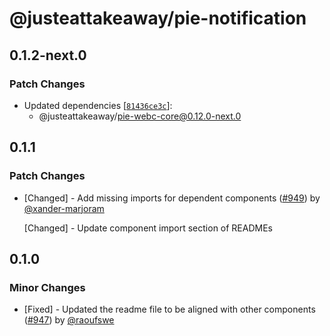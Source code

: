 # @justeattakeaway/pie-notification

## 0.1.2-next.0

### Patch Changes

- Updated dependencies [[`81436ce3c`](https://github.com/justeattakeaway/pie/commit/81436ce3c0625534703dcddbd97d4a571c44013e)]:
  - @justeattakeaway/pie-webc-core@0.12.0-next.0

## 0.1.1

### Patch Changes

- [Changed] - Add missing imports for dependent components ([#949](https://github.com/justeattakeaway/pie/pull/949)) by [@xander-marjoram](https://github.com/xander-marjoram)

  [Changed] - Update component import section of READMEs

## 0.1.0

### Minor Changes

- [Fixed] - Updated the readme file to be aligned with other components ([#947](https://github.com/justeattakeaway/pie/pull/947)) by [@raoufswe](https://github.com/raoufswe)
